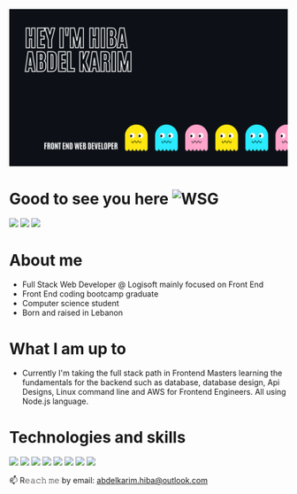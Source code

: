 <img src = "banner.png">

# Good to see you here <img src="https://emoji.gg/assets/emoji/6852-wsg.gif" width="35px" alt="WSG">
<a href="https://www.linkedin.com/in/hiba-abdel-karim/" target = "_blank"><img src = "https://img.shields.io/badge/Linkedin-blue?style=for-the-badge"/></a> <a href="https://codepen.io/harkibit" title="codepen" target = "_blank"><img src = "https://img.shields.io/badge/Codepen-lightgrey?style=for-the-badge"/></a> <a href="https://harkibit.medium.com/" title="medium" target = "_blank"> <img src = "https://img.shields.io/badge/Medium-black?style=for-the-badge"/></a>

# About me 
- Full Stack Web Developer @ Logisoft mainly focused on Front End
- Front End coding bootcamp graduate
- Computer science student 
- Born and raised in Lebanon

# What I am up to 
- Currently I'm taking the full stack path in Frontend Masters learning the fundamentals for the backend such as database, database design, Api Designs, Linux command line and AWS for Frontend Engineers. All using Node.js language.

# Technologies and skills
<img src = "https://img.shields.io/badge/Reactjs-cornflowerblue?style=for-the-badge"/> <img src = "https://img.shields.io/badge/Sass-fuchsia?style=for-the-badge"/> <img src = "https://img.shields.io/badge/JavaScript-yellow?style=for-the-badge"/> <img src = "https://img.shields.io/badge/Html-orange?style=for-the-badge"/> <img src = "https://img.shields.io/badge/Css-blue?style=for-the-badge"/>  <img src = "https://img.shields.io/badge/Bootstrap-purple?style=for-the-badge"/> <img src = "https://img.shields.io/badge/Nextjs-black?style=for-the-badge"/> <img src = "https://img.shields.io/badge/Strapi-darkorchid?style=for-the-badge"/> 

📫 R𝚎𝚊𝚌𝚑 𝚖𝚎 by email:
abdelkarim.hiba@outlook.com
